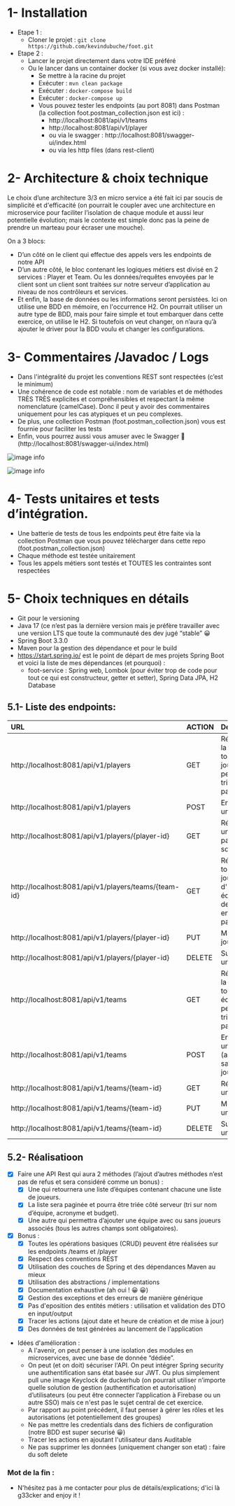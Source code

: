 # 1- Installation
- Etape 1 : 
  - Cloner le projet : ```git clone https://github.com/kevindubuche/foot.git```
- Etape 2 :
  - Lancer le projet directement dans votre IDE préféré
  - Ou le lancer dans un container docker (si vous avez docker installé):
    - Se mettre à la racine du projet
    - Exécuter : ```mvn clean package```
    - Exécuter : ```docker-compose build```
    - Exécuter : ```docker-compose up```
    - Vous pouvez tester les endpoints (au port 8081) dans Postman (la collection foot.postman_collection.json est ici) :
      - http://localhost:8081/api/v1/teams
      - http://localhost:8081/api/v1/player
      - ou via le swagger : http://localhost:8081/swagger-ui/index.html
      - ou via les http files (dans rest-client)


# 2- Architecture & choix technique
Le choix d’une architecture 3/3 en micro service a été fait ici par soucis de simplicité et d'efficacité (on pourrait le coupler avec une architecture en microservice pour faciliter l’isolation de chaque module et aussi leur potentielle évolution; mais le contexte est simple  donc pas la peine de prendre un marteau pour écraser une mouche).

On a 3 blocs:
- D’un côté on le client qui effectue des appels vers les endpoints de notre API
- D’un autre côté, le bloc contenant les logiques métiers est divisé en 2 services : Player et Team. Ou les données/requêtes  envoyées par le client sont un client sont traitées sur notre serveur d’application au niveau de nos contrôleurs et services.
- Et enfin, la base de données ou les informations seront persistées. Ici on utilise une BDD en mémoire, en l'occurrence H2. On pourrait utiliser un autre type de BDD, mais pour faire simple et tout embarquer dans cette exercice, on utilise le H2. Si toutefois on veut changer, on n’aura qu’à ajouter le driver pour la BDD voulu et changer les configurations.

# 3- Commentaires /Javadoc / Logs
- Dans l'intégralité du projet les conventions REST sont respectées (c’est le minimum)
- Une cohérence de code est notable : nom de variables et de méthodes TRÈS TRÈS explicites et compréhensibles et respectant la même nomenclature (camelCase). Donc il peut y avoir des commentaires uniquement pour les cas atypiques et un peu complexes.
- De plus, une collection Postman (foot.postman_collection.json) vous est fournie pour faciliter les tests
- Enfin, vous pourrez aussi vous amuser avec le Swagger 🙂 (http://localhost:8081/swagger-ui/index.html)

![image info](./swagger.png)

![image info](./postman-image.png)

# 4- Tests unitaires et tests d’intégration.
- Une batterie de tests de tous les endpoints peut être faite via la collection Postman que vous pouvez télécharger dans cette repo (foot.postman_collection.json)
- Chaque méthode est testée unitairement
- Tous les appels métiers sont testés et TOUTES les contraintes sont respectées

# 5- Choix techniques en détails
- Git pour le versioning
- Java 17 (ce n’est pas la dernière version mais je préfère travailler avec une version LTS que toute la communauté des dev jugé “stable” 😀
- Spring Boot 3.3.0
- Maven pour la gestion des dépendance et pour le build
- https://start.spring.io/ est le point de départ de mes projets Spring Boot et voici la liste de mes dépendances (et pourquoi) :
  - foot-service : Spring web, Lombok (pour éviter trop de code pour tout ce qui est constructeur, getter et setter),  Spring Data JPA, H2 Database

## 5.1- Liste des endpoints:


| URL                                                                          | ACTION | Description                                                                 |
|:-----------------------------------------------------------------------------|:-------|:----------------------------------------------------------------------------|
| http://localhost:8081/api/v1/players                                         | GET    | Récupérer la liste de tous les joueurs. On peut filtrer, trier et paginer   |
| http://localhost:8081/api/v1/players                                         | POST   | Enregistrer un joueur                                                       |
| http://localhost:8081/api/v1/players/{player-id}                             | GET    | Récupérer un joueur à partir de son id                                      |
| http://localhost:8081/api/v1/players/teams/{team-id}                         | GET    | Récupérer tous les joueurs d'une équipe (id de l'équipe en paramètre)       |
| http://localhost:8081/api/v1/players/{player-id}                             | PUT    | Modifier un joueur                                                          |
| http://localhost:8081/api/v1/players/{player-id}                             | DELETE | Supprimer un joueur                                                         |
| http://localhost:8081/api/v1/teams                                           | GET    | Récupérer la liste de toutes les équipes. On peut filtrer, trier et paginer |
| http://localhost:8081/api/v1/teams                                           | POST   | Enregistrer une équipe (avec ou sans joueurs)                               |
| http://localhost:8081/api/v1/teams/{team-id}                                 | GET    | Récupérer une équipe                                                        |
| http://localhost:8081/api/v1/teams/{team-id}                                 | PUT    | Modifier une équipe                                                         |
| http://localhost:8081/api/v1/teams/{team-id}                                 | DELETE | Supprimer une équipe                                                        |

## 5.2- Réalisatioon
- [x] Faire une API Rest qui aura 2 méthodes (l’ajout d’autres méthodes n’est pas de refus et sera considéré comme un bonus) : 
  - [x] Une qui retournera une liste d’équipes contenant chacune une liste de joueurs. 
  - [x] La liste sera paginée et pourra être triée côté serveur (tri sur nom d’équipe, acronyme et budget).
  - [x] Une autre qui permettra d’ajouter une équipe avec ou sans joueurs associés (tous les autres champs sont obligatoires).
- [x] Bonus :
  - [x] Toutes les opérations basiques (CRUD) peuvent être réalisées sur les endpoints /teams et /player
  - [x] Respect des conventions REST
  - [x] Utilisation des couches de Spring et des dépendances Maven au mieux 
  - [x] Utilisation des abstractions / implementations
  - [x] Documentation exhaustive (ah oui !  😀 😀)
  - [x] Gestion des exceptions et des erreurs de manière générique
  - [x] Pas d'eposition des entités métiers : utilisation et validation des DTO en input/output
  - [x] Tracer les actions (ajout date et heure de création et de mise à jour)
  - [x] Des données de test générées au lancement de l'application
- Idées d'amélioration :
  - A l'avenir, on peut penser à une isolation des modules en microservices, avec une base de donnée “dédiée”.
  - On peut (et on doit) sécuriser l'API. On peut intégrer Spring security une authentification sans état basée sur JWT. Ou plus simplement pull une image Keyclock de duckerhub (on pourrait utiliser n’importe quelle solution de gestion (authentification et autorisation) d’utilisateurs (ou peut être connecter l’application à Firebase ou un autre SSO) mais ce n'est pas le sujet central de cet exercice.
  - Par rapport au point précédent, il faut penser à gérer les rôles et les autorisations (et potentiellement des groupes)
  - Ne pas mettre les credentials dans des fichiers de configuration (notre BDD est super securisé 😀)
  - Tracer les actions en ajoutant l'utilisateur dans Auditable
  - Ne pas supprimer les données (uniquement changer son etat) : faire du soft delete

### Mot de la fin :
- N'hésitez pas à me contacter pour plus de détails/explications; d'ici là g33cker and enjoy it !